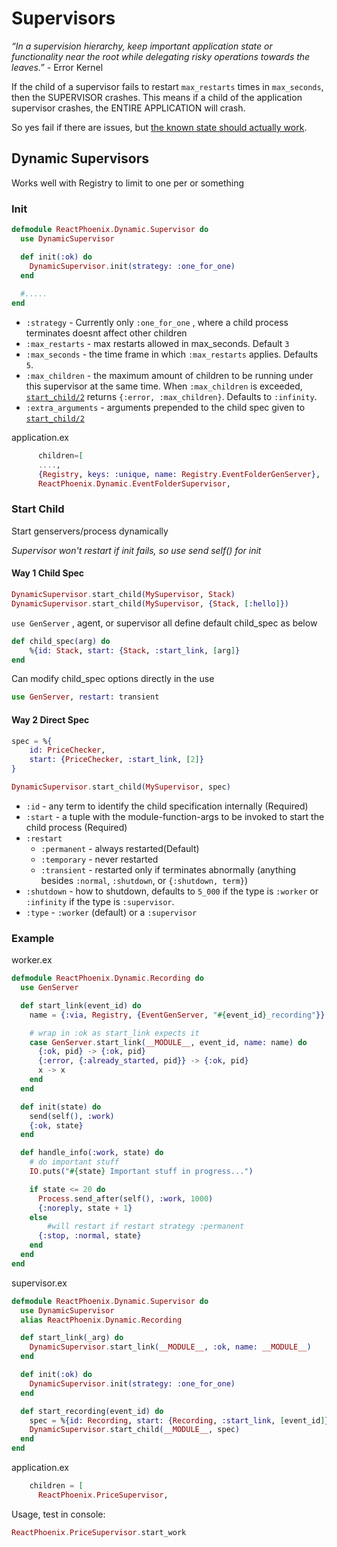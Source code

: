 # Supervisors

*“In a supervision hierarchy, keep important application state or functionality near the root while delegating risky operations towards the leaves.”* - Error Kernel

If the child of a supervisor fails to restart `max_restarts` times in `max_seconds`, then the SUPERVISOR crashes. This means if a child of the application supervisor crashes, the ENTIRE APPLICATION will crash.

So yes fail if there are issues, but [the known state should actually work](https://ferd.ca/it-s-about-the-guarantees.html).

## Dynamic Supervisors

Works well with Registry to limit to one per or something

### Init

```elixir
defmodule ReactPhoenix.Dynamic.Supervisor do
  use DynamicSupervisor

  def init(:ok) do
    DynamicSupervisor.init(strategy: :one_for_one)
  end
  
  #.....
end
```

- `:strategy` - Currently only  `:one_for_one` , where a child process terminates doesnt affect other children
- `:max_restarts` - max restarts allowed in max_seconds. Default `3`  
- `:max_seconds` - the time frame in which `:max_restarts` applies. Defaults  `5`.
- `:max_children` - the maximum amount of children to be running under this supervisor at the same time. When `:max_children` is exceeded, [`start_child/2`](https://hexdocs.pm/elixir/1.12/DynamicSupervisor.html#start_child/2) returns `{:error, :max_children}`. Defaults to `:infinity`.
- `:extra_arguments` - arguments prepended to the child spec given to [`start_child/2`](https://hexdocs.pm/elixir/1.12/DynamicSupervisor.html#start_child/2)

application.ex

```elixir
      children=[
      ....,
      {Registry, keys: :unique, name: Registry.EventFolderGenServer},
      ReactPhoenix.Dynamic.EventFolderSupervisor,
```



### Start Child

Start genservers/process dynamically

*Supervisor won't restart if init fails, so use send self() for init*

#### Way 1 Child Spec

```elixir
DynamicSupervisor.start_child(MySupervisor, Stack)
DynamicSupervisor.start_child(MySupervisor, {Stack, [:hello]})
```

`use GenServer` , agent, or supervisor all define default child_spec as below

```elixir
def child_spec(arg) do
	%{id: Stack, start: {Stack, :start_link, [arg]}
end
```

Can modify child_spec options directly in the use

```elixir
use GenServer, restart: transient
```

#### Way 2 Direct Spec 

```elixir 
spec = %{
	id: PriceChecker, 
	start: {PriceChecker, :start_link, [2]}
}

DynamicSupervisor.start_child(MySupervisor, spec)
```

- `:id` - any term to identify the child specification internally (Required) 
- `:start` - a tuple with the module-function-args to be invoked to start the child process (Required)
- `:restart` 
  - `:permanent` - always restarted(Default)
  - `:temporary` - never restarted
  - `:transient` - restarted only if terminates abnormally (anything besides  `:normal`, `:shutdown`, or `{:shutdown, term}`)
- `:shutdown` - how to shutdown, defaults to `5_000` if the type is `:worker` or `:infinity` if the type is `:supervisor`.
- `:type` -  `:worker` (default) or a `:supervisor`

### Example

worker.ex

```elixir
defmodule ReactPhoenix.Dynamic.Recording do
  use GenServer

  def start_link(event_id) do
    name = {:via, Registry, {EventGenServer, "#{event_id}_recording"}}

    # wrap in :ok as start_link expects it 
    case GenServer.start_link(__MODULE__, event_id, name: name) do
      {:ok, pid} -> {:ok, pid}
      {:error, {:already_started, pid}} -> {:ok, pid}
      x -> x
    end
  end

  def init(state) do
    send(self(), :work)
    {:ok, state}
  end

  def handle_info(:work, state) do
    # do important stuff
    IO.puts("#{state} Important stuff in progress...")

    if state <= 20 do
      Process.send_after(self(), :work, 1000)
      {:noreply, state + 1}
    else
    	#will restart if restart strategy :permanent
      {:stop, :normal, state}
    end
  end
end

```

supervisor.ex

```elixir
defmodule ReactPhoenix.Dynamic.Supervisor do
  use DynamicSupervisor
  alias ReactPhoenix.Dynamic.Recording

  def start_link(_arg) do
    DynamicSupervisor.start_link(__MODULE__, :ok, name: __MODULE__)
  end

  def init(:ok) do
    DynamicSupervisor.init(strategy: :one_for_one)
  end

  def start_recording(event_id) do
    spec = %{id: Recording, start: {Recording, :start_link, [event_id]}}
    DynamicSupervisor.start_child(__MODULE__, spec)
  end
end
```

application.ex

```elixir
    children = [
      ReactPhoenix.PriceSupervisor,
```

Usage, test in console: 

```elixir
ReactPhoenix.PriceSupervisor.start_work
```


